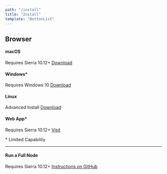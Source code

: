 ```yaml
---
path: "/install"
title: "Install"
template: "ButtonList"
---
```


## Browser

#### macOS
Requires Sierra 10.12+
<a href="https://github.com/blockstack/blockstack-browser/releases/download/v0.29.2/Blockstack-for-macOS-v0.29.2.dmg" class="button">Download</a>

#### Windows*
Requires Windows 10
<a href="https://github.com/blockstack/blockstack-browser/releases/download/v0.29.2/Blockstack-for-win10-v0.29.2.msi" class="button">Download</a>

#### Linux
Advanced Install
<a href="https://github.com/blockstack/blockstack-browser/releases/download/v0.29.2/Blockstack-for-Linux-v0.29.2.sh" class="button">Download</a>

#### Web App*
Requires Sierra 10.12+
<a href="https://browser.blockstack.org/" class="button">Visit</a>

\* Limited Capability

---

#### Run a Full Node
Requires Sierra 10.12+
<a href="https://github.com/blockstack/blockstack-core" target="_blank" class="button">Instructions on GitHub</a>